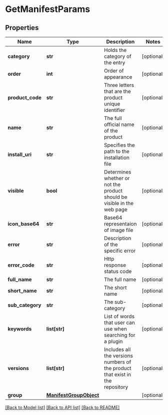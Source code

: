 # GetManifestParams

## Properties
Name | Type | Description | Notes
------------ | ------------- | ------------- | -------------
**category** | **str** | Holds the category of the entry | [optional] 
**order** | **int** | Order of appearance | [optional] 
**product_code** | **str** | Three letters that are the product unique identifier | [optional] 
**name** | **str** | The full official name of the product | [optional] 
**install_uri** | **str** | Specifies the path to the installation file | [optional] 
**visible** | **bool** | Determines whether or not the product should be visible in the web page | [optional] 
**icon_base64** | **str** | Base64 representaion of image file | [optional] 
**error** | **str** | Description of the specific error | [optional] 
**error_code** | **str** | Http response status code | [optional] 
**full_name** | **str** | The full name | [optional] 
**short_name** | **str** | The short name | [optional] 
**sub_category** | **str** | The sub-category | [optional] 
**keywords** | **list[str]** | List of words that user can use when searching for a plugin | [optional] 
**versions** | **list[str]** | Includes all the versions numbers of the product that exist in the repository | [optional] 
**group** | [**ManifestGroupObject**](ManifestGroupObject.md) |  | [optional] 

[[Back to Model list]](../README.md#documentation-for-models) [[Back to API list]](../README.md#documentation-for-api-endpoints) [[Back to README]](../README.md)


